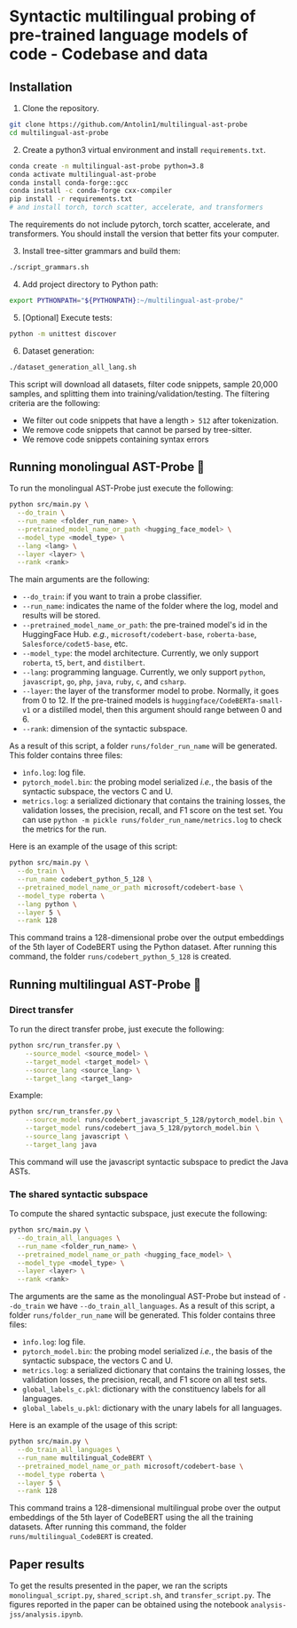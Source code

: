 # Syntactic multilingual probing of pre-trained language models of code - Codebase and data

## Installation

1. Clone the repository.
```sh
git clone https://github.com/Antolin1/multilingual-ast-probe
cd multilingual-ast-probe
```

2. Create a python3 virtual environment and install `requirements.txt`.
```sh
conda create -n multilingual-ast-probe python=3.8
conda activate multilingual-ast-probe
conda install conda-forge::gcc
conda install -c conda-forge cxx-compiler
pip install -r requirements.txt
# and install torch, torch scatter, accelerate, and transformers
```
The requirements do not include pytorch, torch scatter, accelerate, and transformers. 
You should install the version that better fits your computer.


3. Install tree-sitter grammars and build them:

```sh
./script_grammars.sh
```

4. Add project directory to Python path:

```sh
export PYTHONPATH="${PYTHONPATH}:~/multilingual-ast-probe/"
```

5. [Optional] Execute tests:
 
```sh
python -m unittest discover
```

6. Dataset generation:

```sh
./dataset_generation_all_lang.sh
```
This script will download all datasets, filter code snippets, sample 20,000 samples,
and splitting them into training/validation/testing. The filtering criteria are the following:
* We filter out code snippets that have a length `> 512` after tokenization.
* We remove code snippets that cannot be parsed by tree-sitter.
* We remove code snippets containing syntax errors

## Running monolingual AST-Probe 🚀

To run the monolingual AST-Probe just execute the following:
```sh
python src/main.py \
  --do_train \
  --run_name <folder_run_name> \
  --pretrained_model_name_or_path <hugging_face_model> \
  --model_type <model_type> \
  --lang <lang> \
  --layer <layer> \
  --rank <rank>
```

The main arguments are the following:
*  `--do_train`: if you want to train a probe classifier.
*  `--run_name`: indicates the name of the folder where the log, model and results will be stored.
*  `--pretrained_model_name_or_path`: the pre-trained model's id in the HuggingFace Hub.
*e.g.*, `microsoft/codebert-base`, `roberta-base`, `Salesforce/codet5-base`, etc.
*  `--model_type`: the model architecture. Currently, we only support `roberta`, `t5`, `bert`, and `distilbert`.
*  `--lang`: programming language. Currently, we only support `python`, `javascript`, `go`, `php`, `java`, `ruby`, `c`, 
and `csharp`.
*  `--layer`: the layer of the transformer model to probe. Normally, it goes from 0 to 12. 
If the pre-trained models is `huggingface/CodeBERTa-small-v1` or a distilled model, then this argument should range between 0 and 6.
*  `--rank`: dimension of the syntactic subspace.

As a result of this script, a folder `runs/folder_run_name` will be generated. This folder contains three files:
*  `ìnfo.log`: log file.
*  `pytorch_model.bin`: the probing model serialized *i.e.*, the basis of the syntactic subspace, the vectors C and U.
*  `metrics.log`: a serialized dictionary that contains the training losses, the validation losses, the precision, recall, and F1 score on the test set. 
You can use `python -m pickle runs/folder_run_name/metrics.log` to check the metrics for the run.


Here is an example of the usage of this script:
```sh
python src/main.py \
  --do_train \
  --run_name codebert_python_5_128 \
  --pretrained_model_name_or_path microsoft/codebert-base \
  --model_type roberta \
  --lang python \
  --layer 5 \
  --rank 128
```
This command trains a 128-dimensional probe over the output embeddings of the 5th layer of CodeBERT using the Python dataset. 
After running this command, the folder `runs/codebert_python_5_128` is created.

## Running multilingual AST-Probe 🚀

### Direct transfer

To run the direct transfer probe, just execute the following:
```sh
python src/run_transfer.py \
    --source_model <source_model> \
    --target_model <target_model> \
    --source_lang <source_lang> \
    --target_lang <target_lang>
```

Example:

```sh
python src/run_transfer.py \
    --source_model runs/codebert_javascript_5_128/pytorch_model.bin \
    --target_model runs/codebert_java_5_128/pytorch_model.bin \
    --source_lang javascript \
    --target_lang java
```

This command will use the javascript syntactic subspace to predict the Java ASTs.

### The shared syntactic subspace

To compute the shared syntactic subspace, just execute the following:
```sh
python src/main.py \
  --do_train_all_languages \
  --run_name <folder_run_name> \
  --pretrained_model_name_or_path <hugging_face_model> \
  --model_type <model_type> \
  --layer <layer> \
  --rank <rank>
```

The arguments are the same as the monolingual AST-Probe but instead of `--do_train` we have `--do_train_all_languages`.
As a result of this script, a folder `runs/folder_run_name` will be generated. This folder contains three files:
*  `ìnfo.log`: log file.
*  `pytorch_model.bin`: the probing model serialized *i.e.*, the basis of the syntactic subspace, the vectors C and U.
*  `metrics.log`: a serialized dictionary that contains the training losses, the validation losses, the precision, recall, and F1 score on all test sets.
*  `global_labels_c.pkl`: dictionary with the constituency labels for all languages.
*  `global_labels_u.pkl`: dictionary with the unary labels for all languages.

Here is an example of the usage of this script:
```sh
python src/main.py \
  --do_train_all_languages \
  --run_name multilingual_CodeBERT \
  --pretrained_model_name_or_path microsoft/codebert-base \
  --model_type roberta \
  --layer 5 \
  --rank 128
```
This command trains a 128-dimensional multilingual probe over the output embeddings of the 5th layer of CodeBERT 
using the all the training datasets. After running this command, the folder `runs/multilingual_CodeBERT` is created.

## Paper results

To get the results presented in the paper, we ran the scripts `monolingual_script.py`, `shared_script.sh`, and 
`transfer_script.py`. The figures reported in the paper can be obtained using the notebook `analysis-jss/analysis.ipynb`.


